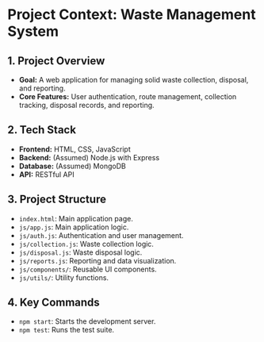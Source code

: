 # Project Context: Waste Management System

## 1. Project Overview
*   **Goal:** A web application for managing solid waste collection, disposal, and reporting.
*   **Core Features:** User authentication, route management, collection tracking, disposal records, and reporting.

## 2. Tech Stack
*   **Frontend:** HTML, CSS, JavaScript
*   **Backend:** (Assumed) Node.js with Express
*   **Database:** (Assumed) MongoDB
*   **API:** RESTful API

## 3. Project Structure
*   `index.html`: Main application page.
*   `js/app.js`: Main application logic.
*   `js/auth.js`: Authentication and user management.
*   `js/collection.js`: Waste collection logic.
*   `js/disposal.js`: Waste disposal logic.
*   `js/reports.js`: Reporting and data visualization.
*   `js/components/`: Reusable UI components.
*   `js/utils/`: Utility functions.

## 4. Key Commands
*   `npm start`: Starts the development server.
*   `npm test`: Runs the test suite.
